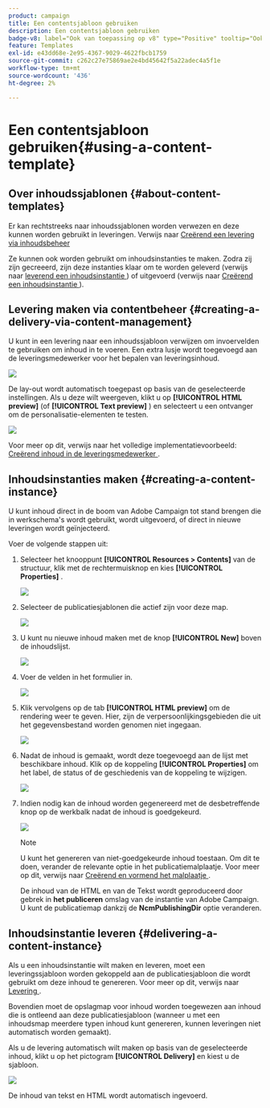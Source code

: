 ```yaml
---
product: campaign
title: Een contentsjabloon gebruiken
description: Een contentsjabloon gebruiken
badge-v8: label="Ook van toepassing op v8" type="Positive" tooltip="Ook van toepassing op campagne v8"
feature: Templates
exl-id: e43dd68e-2e95-4367-9029-4622fbcb1759
source-git-commit: c262c27e75869ae2e4bd45642f5a22adec4a5f1e
workflow-type: tm+mt
source-wordcount: '436'
ht-degree: 2%

---
```


# Een contentsjabloon gebruiken{#using-a-content-template}



## Over inhoudssjablonen {#about-content-templates}

Er kan rechtstreeks naar inhoudssjablonen worden verwezen en deze kunnen worden gebruikt in leveringen. Verwijs naar [ Creërend een levering via inhoudsbeheer ](#creating-a-delivery-via-content-management)

Ze kunnen ook worden gebruikt om inhoudsinstanties te maken. Zodra zij zijn gecreeerd, zijn deze instanties klaar om te worden geleverd (verwijs naar [ leverend een inhoudsinstantie ](#delivering-a-content-instance)) of uitgevoerd (verwijs naar [ Creërend een inhoudsinstantie ](#creating-a-content-instance)).

## Levering maken via contentbeheer {#creating-a-delivery-via-content-management}

U kunt in een levering naar een inhoudssjabloon verwijzen om invoervelden te gebruiken om inhoud in te voeren. Een extra lusje wordt toegevoegd aan de leveringsmedewerker voor het bepalen van leveringsinhoud.

![](assets/s_ncs_content_deliver_a_content.png)

De lay-out wordt automatisch toegepast op basis van de geselecteerde instellingen. Als u deze wilt weergeven, klikt u op **[!UICONTROL HTML preview]** (of **[!UICONTROL Text preview]** ) en selecteert u een ontvanger om de personalisatie-elementen te testen.

![](assets/s_ncs_content_deliver_a_content_html.png)

Voor meer op dit, verwijs naar het volledige implementatievoorbeeld: [ Creërend inhoud in de leveringsmedewerker ](use-case-creating-content-management.md#creating-content-in-the-delivery-assistant).

## Inhoudsinstanties maken {#creating-a-content-instance}

U kunt inhoud direct in de boom van Adobe Campaign tot stand brengen die in werkschema&#39;s wordt gebruikt, wordt uitgevoerd, of direct in nieuwe leveringen wordt geïnjecteerd.

Voer de volgende stappen uit:

1. Selecteer het knooppunt **[!UICONTROL Resources > Contents]** van de structuur, klik met de rechtermuisknop en kies **[!UICONTROL Properties]** .

   ![](assets/s_ncs_content_folder_properties.png)

1. Selecteer de publicatiesjablonen die actief zijn voor deze map.

   ![](assets/s_ncs_content_folder_templates.png)

1. U kunt nu nieuwe inhoud maken met de knop **[!UICONTROL New]** boven de inhoudslijst.

   ![](assets/s_ncs_content_folder_create_a_template.png)

1. Voer de velden in het formulier in.

   ![](assets/s_ncs_content_folder_use_a_template.png)

1. Klik vervolgens op de tab **[!UICONTROL HTML preview]** om de rendering weer te geven. Hier, zijn de verpersoonlijkingsgebieden die uit het gegevensbestand worden genomen niet ingegaan.

   ![](assets/s_ncs_content_folder_use_a_template_preview.png)

1. Nadat de inhoud is gemaakt, wordt deze toegevoegd aan de lijst met beschikbare inhoud. Klik op de koppeling **[!UICONTROL Properties]** om het label, de status of de geschiedenis van de koppeling te wijzigen.

   ![](assets/s_ncs_content_folder_template_properties.png)

1. Indien nodig kan de inhoud worden gegenereerd met de desbetreffende knop op de werkbalk nadat de inhoud is goedgekeurd.

   ![](assets/s_ncs_content_folder_template_generate.png)

   >[!NOTE]
   >
   >U kunt het genereren van niet-goedgekeurde inhoud toestaan. Om dit te doen, verander de relevante optie in het publicatiemalplaatje. Voor meer op dit, verwijs naar [ Creërend en vormend het malplaatje ](publication-templates.md#creating-and-configuring-the-template).

   De inhoud van de HTML en van de Tekst wordt geproduceerd door gebrek in **het publiceren** omslag van de instantie van Adobe Campaign. U kunt de publicatiemap dankzij de **NcmPublishingDir** optie veranderen.

## Inhoudsinstantie leveren {#delivering-a-content-instance}

Als u een inhoudsinstantie wilt maken en leveren, moet een leveringssjabloon worden gekoppeld aan de publicatiesjabloon die wordt gebruikt om deze inhoud te genereren. Voor meer op dit, verwijs naar [ Levering ](publication-templates.md#delivery).

Bovendien moet de opslagmap voor inhoud worden toegewezen aan inhoud die is ontleend aan deze publicatiesjabloon (wanneer u met een inhoudsmap meerdere typen inhoud kunt genereren, kunnen leveringen niet automatisch worden gemaakt).

Als u de levering automatisch wilt maken op basis van de geselecteerde inhoud, klikt u op het pictogram **[!UICONTROL Delivery]** en kiest u de sjabloon.

![](assets/s_ncs_content_folder_create_the_delivery.png)

De inhoud van tekst en HTML wordt automatisch ingevoerd.
